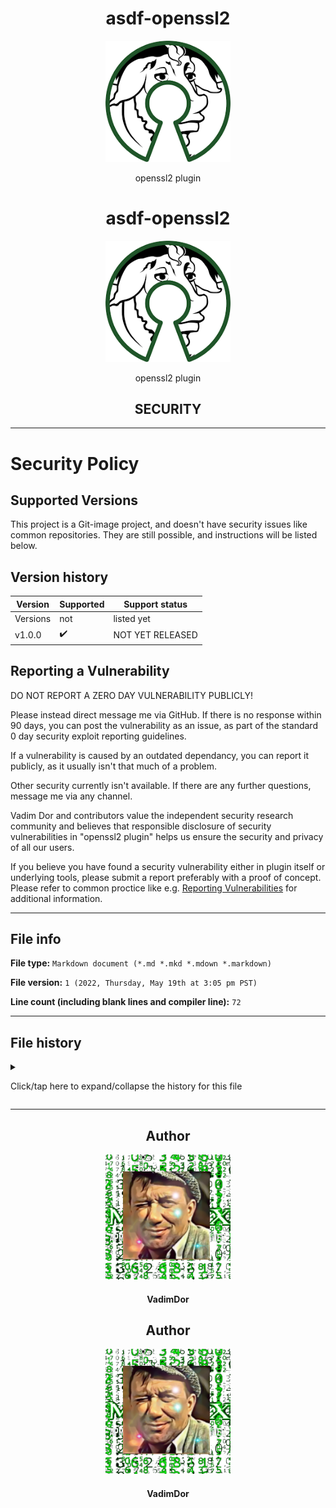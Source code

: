 <h1 align="center">asdf-openssl2</h1>
<div align="center">
    <a href="https://github.com/VadimDor">
        <img width="200" src="./assets/logo.png">
    </a>
</div>
<p align="center">openssl2 plugin</p>

<h1 align="center">asdf-openssl2</h1>
<div align="center">
    <a href="https://github.com/VadimDor">
        <img width="200" src="./assets/logo.png">
    </a>
</div>
<p align="center">openssl2 plugin</p>

<h2 align="center">SECURITY</h2>
<!--  TODO: review and adopt the content -->

***

# Security Policy

## Supported Versions

This project is a Git-image project, and doesn't have security issues like common repositories. They are still possible, and instructions will be listed below.

## Version history

| Version | Supported          | Support status |
| ------- | ------------------ |-----------------|
| Versions | not | listed yet |
| v1.0.0    | :heavy_check_mark: | NOT YET RELEASED |

## Reporting a Vulnerability

DO NOT REPORT A ZERO DAY VULNERABILITY PUBLICLY!

Please instead direct message me via GitHub. If there is no response within 90 days, you can post the vulnerability as an issue, as part of the standard 0 day security exploit reporting guidelines.

If a vulnerability is caused by an outdated dependancy, you can report it publicly, as it usually isn't that much of a problem.

Other security currently isn't available. If there are any further questions, message me via any channel.

 Vadim Dor and contributors value the independent security research community and believes that responsible disclosure of security vulnerabilities in "openssl2 plugin" helps us ensure the security and privacy of all our users.

If you believe you have found a security vulnerability either in plugin itself or underlying tools, please submit a report  preferably with a proof of concept. Please refer to common proctice like e.g. [Reporting Vulnerabilities](https://www.oracle.com/corporate/security-practices/assurance/vulnerability/reporting.html) for additional information. 

***

## File info

**File type:** `Markdown document (*.md *.mkd *.mdown *.markdown)`

**File version:** `1 (2022, Thursday, May 19th at 3:05 pm PST)`

**Line count (including blank lines and compiler line):** `72`

***

## File history

<details><summary><p>Click/tap here to expand/collapse the history for this file</p></summary>

**Version 1 (2022, Thursday, May 19th at 3:05 pm PST)**

> Changes:

> * Started the file

> * Added the supported versions section

> * Added the version history section

> * Added the reporting a vulnerability section

> * Added the file info section

> * Added the file history section

> * No other changes in version 1

**Version 2 (Coming soon)**

> Changes:

> * Coming soon

> * No other changes in version 2

</details>

***

 



<h2 align="center">Author</h2>
<div align="center">
    <a href="https://github.com/VadimDor">
        <img width="200" height="200" src="./assets/profile.jpg"></img>
    </a>
</div>
<h4 align="center">VadimDor</h4>
    

<h2 align="center">Author</h2>
<div align="center">
    <a href="https://github.com/VadimDor">
        <img width="200" height="200" src="./assets/profile.jpg"></img>
    </a>
</div>
<h4 align="center">VadimDor</h4>
    